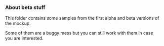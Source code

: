 ### About beta stuff
This folder contains some samples from the first alpha and beta versions of the mockup.

Some of them are a buggy mess but you can still work with them in case you are interested.
